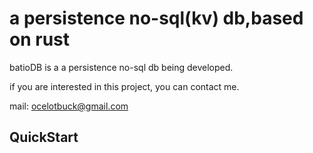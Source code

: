 # a persistence no-sql(kv) db,based on rust

batioDB is a a persistence no-sql db being developed.

if you are interested in this project, you can contact me.

mail: ocelotbuck@gmail.com

## QuickStart

